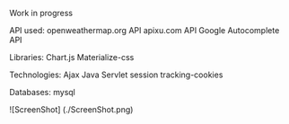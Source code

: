 Work in progress

API used:
openweathermap.org API
apixu.com API
Google Autocomplete API

Libraries:
Chart.js
Materialize-css

Technologies:
Ajax
Java
Servlet
session tracking-cookies

Databases:
mysql


![ScreenShot] (./ScreenShot.png)
